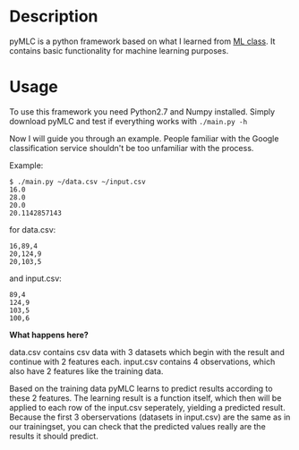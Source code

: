 Description
===========

pyMLC is a python framework based on what I learned from [ML class](http://www.ml-class.com). It contains basic functionality for machine learning purposes.

Usage
============

To use this framework you need Python2.7 and Numpy installed.
Simply download pyMLC and test if everything works with `./main.py -h`

Now I will guide you through an example. People familiar with the Google
classification service shouldn't be too unfamiliar with the process.

Example:

    $ ./main.py ~/data.csv ~/input.csv
    16.0
    28.0
    20.0
    20.1142857143

for data.csv:

    16,89,4
    20,124,9
    20,103,5

and input.csv:

    89,4
    124,9
    103,5
    100,6

__What happens here?__

data.csv contains csv data with 3 datasets which begin with the result and continue with 2 features each.
input.csv contains 4 observations, which also have 2 features like the training data.

Based on the training data pyMLC learns to predict results according to these 2 features. The learning result is a function itself, which then will be applied to each row of the input.csv seperately, yielding a predicted result.
Because the first 3 oberservations (datasets in input.csv) are the same as in our trainingset, you can check that the predicted values really are the results it should predict.
